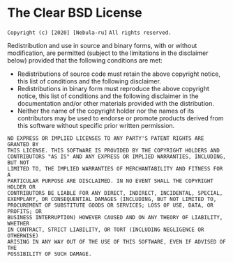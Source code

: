 
# The Clear BSD License

`Copyright (c) [2020] [Nebula-ru]`
`All rights reserved.`

Redistribution and use in source and binary forms, with or without modification, are permitted
(subject to the limitations in the disclaimer below) provided that the following conditions are met:

- Redistributions of source code must retain the above copyright notice, this list of conditions
and the following disclaimer.
- Redistributions in binary form must reproduce the above copyright notice, this list of conditions
and the following disclaimer in the documentation and/or other materials provided with the distribution.
- Neither the name of the copyright holder nor the names of its contributors may be used to
endorse or promote products derived from this software without specific prior written permission.

```
NO EXPRESS OR IMPLIED LICENSES TO ANY PARTY'S PATENT RIGHTS ARE GRANTED BY
THIS LICENSE. THIS SOFTWARE IS PROVIDED BY THE COPYRIGHT HOLDERS AND
CONTRIBUTORS "AS IS" AND ANY EXPRESS OR IMPLIED WARRANTIES, INCLUDING, BUT NOT
LIMITED TO, THE IMPLIED WARRANTIES OF MERCHANTABILITY AND FITNESS FOR A
PARTICULAR PURPOSE ARE DISCLAIMED. IN NO EVENT SHALL THE COPYRIGHT HOLDER OR
CONTRIBUTORS BE LIABLE FOR ANY DIRECT, INDIRECT, INCIDENTAL, SPECIAL,
EXEMPLARY, OR CONSEQUENTIAL DAMAGES (INCLUDING, BUT NOT LIMITED TO,
PROCUREMENT OF SUBSTITUTE GOODS OR SERVICES; LOSS OF USE, DATA, OR PROFITS; OR
BUSINESS INTERRUPTION) HOWEVER CAUSED AND ON ANY THEORY OF LIABILITY, WHETHER
IN CONTRACT, STRICT LIABILITY, OR TORT (INCLUDING NEGLIGENCE OR OTHERWISE)
ARISING IN ANY WAY OUT OF THE USE OF THIS SOFTWARE, EVEN IF ADVISED OF THE
POSSIBILITY OF SUCH DAMAGE.
```